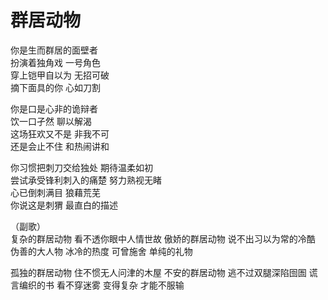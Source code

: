 # 群居动物

你是生而群居的面壁者  
扮演着独角戏 一号角色  
穿上铠甲自以为 无招可破  
摘下面具的你 心如刀割  

你是口是心非的诡辩者  
饮一口孑然 聊以解渴  
这场狂欢又不是 非我不可  
还是会止不住 和热闹讲和  

你习惯把刺刀交给独处 期待温柔如初  
尝试承受锋利刺入的痛楚 努力熟视无睹  
心已倒刺满目 狼藉荒芜  
你说这是刺猬 最直白的描述  

（副歌）  
复杂的群居动物  看不透你眼中人情世故
傲娇的群居动物  说不出习以为常的冷酷
伪善的大人物  冰冷的热度
可曾施舍 单纯的礼物

孤独的群居动物  住不惯无人问津的木屋
不安的群居动物  逃不过双腿深陷囹圄
谎言编织的书  看不穿迷雾
变得复杂  才能不服输